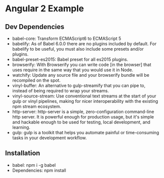 # Angular 2 Example

## Dev Dependencies

* babel-core: Transform ECMAScript6 to ECMAScript 5
* babelify: As of Babel 6.0.0 there are no plugins included by default. For babelify to be useful, you must also include some presets and/or plugins.
* babel-preset-es2015: Babel preset for all es2015 plugins.
* browserify: With Browserify you can write code [in the browser] that uses require in the same way that you would use it in Node.
* watchify: Update any source file and your browserify bundle will be recompiled on the spot.
* vinyl-buffer: An alternative to gulp-streamify that you can pipe to, instead of being required to wrap your streams.
* vinyl-source-stream: Use conventional text streams at the start of your gulp or vinyl pipelines, making for nicer interoperability with the existing npm stream ecosystem.
* http-server: http-server is a simple, zero-configuration command-line http server. It is powerful enough for production usage, but it's simple and hackable enough to be used for testing, local development, and learning.
* gulp: gulp is a toolkit that helps you automate painful or time-consuming tasks in your development workflow.

## Installation

* babel: npm i -g babel
* Dependencies: npm install
